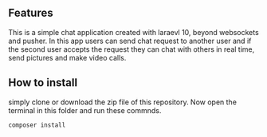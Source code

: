 ## Features

This is a simple chat application created with laraevl 10, beyond websockets and pusher. In this app users can send chat request to another user and if the second user accepts the request they can chat with others in real time, send pictures and make video calls.



## How to install

simply clone or download the zip file of this repository. Now open the terminal in this folder and run these commnds.

```
composer install
```

